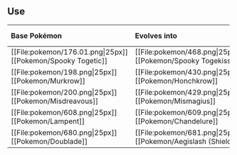 ## Use
Base Pokémon |Evolves into |Available in
:---|:---|:---
[[File:pokemon/176.01.png\|25px]] [[Pokemon/Spooky Togetic]]  | [[File:pokemon/468.png\|25px]] [[Pokemon/Spooky Togekiss]] |Sinnoh onward
[[File:pokemon/198.png\|25px]] [[Pokemon/Murkrow]]  | [[File:pokemon/430.png\|25px]] [[Pokemon/Honchkrow]] |Sinnoh onward
[[File:pokemon/200.png\|25px]] [[Pokemon/Misdreavous]]  | [[File:pokemon/429.png\|25px]] [[Pokemon/Mismagius]] |Sinnoh onward
[[File:pokemon/608.png\|25px]] [[Pokemon/Lampent]]  | [[File:pokemon/609.png\|25px]] [[Pokemon/Chandelure]] |Unova onward
[[File:pokemon/680.png\|25px]] [[Pokemon/Doublade]]  | [[File:pokemon/681.png\|25px]] [[Pokemon/Aegislash (Shield)]] |Kalos onward
